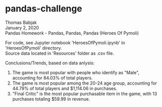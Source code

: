 # pandas-challenge
Thomas Babjak   
January 2, 2020   
Pandas Homework - Pandas, Pandas, Pandas (Heroes Of Pymoli)   

For code, see Jupyter notebook 'HeroesOfPymoli.ipynb' in 'HeroesOfPymoli' directory.   
Source data located in 'Resources' folder as .csv file.   

Conclusions/Trends, based on data anlysis:    
1. The game is most popular with people who identify as "Male", accounting for 84.03% of total players.   
2.  The game is most popular among the 20-24 age group, accounting for 44.79% of total players and $1,114.06 in purchases.   
3. "Final Critic" is the most popular purchasable item in the game, with 13 purchases totaling $59.99 in revenue.   
